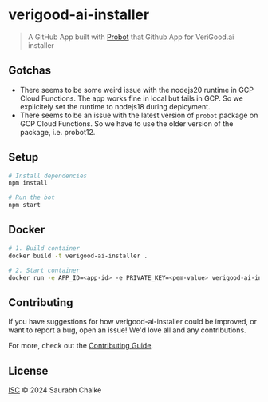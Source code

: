 # verigood-ai-installer

> A GitHub App built with [Probot](https://github.com/probot/probot) that Github App for VeriGood.ai installer

## Gotchas

- There seems to be some weird issue with the nodejs20 runtime in GCP Cloud Functions. The app works fine in local but fails in GCP. So we explicitely set the runtime to nodejs18 during deployment.
- There seems to be an issue with the latest version of `probot` package on GCP Cloud Functions. So we have to use the older version of the package, i.e. probot12.

## Setup

```sh
# Install dependencies
npm install

# Run the bot
npm start
```

## Docker

```sh
# 1. Build container
docker build -t verigood-ai-installer .

# 2. Start container
docker run -e APP_ID=<app-id> -e PRIVATE_KEY=<pem-value> verigood-ai-installer
```

## Contributing

If you have suggestions for how verigood-ai-installer could be improved, or want to report a bug, open an issue! We'd love all and any contributions.

For more, check out the [Contributing Guide](CONTRIBUTING.md).

## License

[ISC](LICENSE) © 2024 Saurabh Chalke
